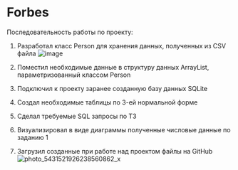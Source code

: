 # Forbes

Последовательность работы по проекту:
1) Разработал класс Person для хранения данных, полученных из CSV файла
   ![image](https://github.com/user-attachments/assets/29cc6450-bc6f-44be-9a88-bad02c8e0bff)

2) Поместил необходимые данные в структуру данных ArrayList, параметризованный классом Person
3) Подключил к проекту заранее созданную базу данных SQLite
5) Создал необходимые таблицы по 3-ей нормальной форме
6) Сделал требуемые SQL запросы по ТЗ
7) Визуализировал в виде диаграммы полученные числовые данные по заданию 1
8) Загрузил созданные при работе над проектом файлы на GitHub
   ![photo_5431521926238560862_x](https://github.com/user-attachments/assets/e1ad729e-fcb8-4afa-8832-e1f9cf726e81)
